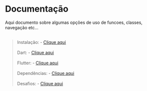 # Documentação
Aqui documento sobre algumas opções de uso de funcoes, classes, navegação etc...
<br><br>
>Instalação: - 
[Clique aqui](./Instalacao/Instalação.md)
<br><br>
>Dart: - 
[Clique aqui](./Dart/Resumo_Dart.md)
<br><br>
>Flutter: - 
[Clique aqui](./Flutter/Resumo_Flutter.md)
<br><br>
>Dependências: - 
[Clique aqui](./Dependencias/Dependencias.md)
<br><br>
>Desafios: - 
[Clique aqui](./Desafios/Desafios.md)


